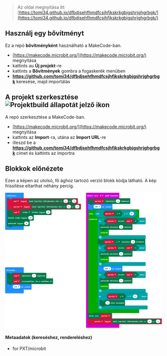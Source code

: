 
> Az oldal megnyitása itt: [https://tomi34.github.io/dfbdjsehfhmdfcsjhfjkskrkgbjgshrjghgrbgk/](https://tomi34.github.io/dfbdjsehfhmdfcsjhfjkskrkgbjgshrjghgrbgk/)

## Használj egy bővítményt

Ez a repó **bővítményként** használható a MakeCode-ban.

* [https://makecode.microbit.org/](https://makecode.microbit.org/) megnyitása
* kattints au **Új projekt**-re
* kattints a **Bővítmények** gombra a fogaskerék menüben
* **https://github.com/tomi34/dfbdjsehfhmdfcsjhfjkskrkgbjgshrjghgrbgk** keresése, majd importálás

## A projekt szerkesztése ![Projektbuild állapotát jelző ikon](https://github.com/tomi34/dfbdjsehfhmdfcsjhfjkskrkgbjgshrjghgrbgk/workflows/MakeCode/badge.svg)

A repó szerkesztése a MakeCode-ban.

* [https://makecode.microbit.org/](https://makecode.microbit.org/) megnyitása
* kattints az **Import**-ra, utána az **Import URL**-re
* illeszd be a **https://github.com/tomi34/dfbdjsehfhmdfcsjhfjkskrkgbjgshrjghgrbgk** címet és kattints az importra

## Blokkok előnézete

Ezen a képen az utolsó, fő ághoz tartozó verzió blokk kódja látható.
A kép frissítése eltarthat néhány percig.

![Renderelt nézet blokkokkal](https://github.com/tomi34/dfbdjsehfhmdfcsjhfjkskrkgbjgshrjghgrbgk/raw/master/.github/makecode/blocks.png)

#### Metaadatok (kereséshez, rendereléshez)

* for PXT/microbit
<script src="https://makecode.com/gh-pages-embed.js"></script><script>makeCodeRender("{{ site.makecode.home_url }}", "{{ site.github.owner_name }}/{{ site.github.repository_name }}");</script>
